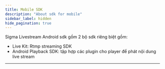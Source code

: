 ```yaml
---
title: Mobile SDK
description: "About sdk for mobile"
sidebar_label: hidden
hide_pagination: true
---
```


Sigma Livestream Android sdk gồm 2 bộ sdk riêng biệt gồm: 
- Live Kit: Rtmp streaming SDK
- Android Playback SDK: tập hợp các plugin cho player để phát nội dung live stream

---

<!-- import Jump from '@site/src/components/Jump'; -->

<!-- <Jump to="/docs/sdk/android/">Android SDK</Jump> -->
<!-- <Jump to="/docs/sdk/ios/">IOs SDK</Jump> -->

